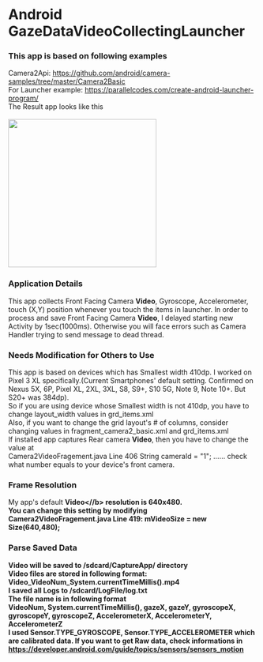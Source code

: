# Android GazeDataVideoCollectingLauncher
### This app is based on following examples
Camera2Api: https://github.com/android/camera-samples/tree/master/Camera2Basic <br>
For Launcher example: https://parallelcodes.com/create-android-launcher-program/ <br>
The Result app looks like this <br><br>
<img width="300" src="https://user-images.githubusercontent.com/30307587/84723891-b34df100-afc1-11ea-9c7b-ed1fbafed6ef.png">
### Application Details
This app collects Front Facing Camera <b>Video</b>, Gyroscope, Accelerometer, touch (X,Y) position whenever you touch the items in launcher. In order to process and save Front Facing Camera <b>Video</b>, I delayed starting new Activity by 1sec(1000ms). Otherwise you will face errors such as Camera Handler trying to send message to dead thread.
### Needs Modification for Others to Use
This app is based on devices which has Smallest width 410dp. I worked on Pixel 3 XL specifically.(Current Smartphones' default setting. Confirmed on Nexus 5X, 6P, Pixel XL, 2XL, 3XL, S8, S9+, S10 5G, Note 9, Note 10+. But S20+ was 384dp). <br>
So if you are using device whose Smallest width is not 410dp, you have to change layout_width values in grd_items.xml<br>
Also, if you want to change the grid layout's # of columns, consider changing values in fragment_camera2_basic.xml and grd_items.xml<br>
If installed app captures Rear camera <b>Video</b>, then you have to change the value at <br>Camera2VideoFragement.java Line 406 String cameraId = "1"; ...... check what number equals to your device's front camera.
### Frame Resolution
My app's default <b>Video<//b> resolution is 640x480.<br>
You can change this setting by modifying <br>Camera2VideoFragement.java Line 419: mVideoSize = new Size(640,480);<br>
### Parse Saved Data
<b>Video</b> will be saved to /sdcard/CaptureApp/ directory <br>
Video files are stored in following format: Video_VideoNum_System.currentTimeMillis().mp4<br>
I saved all Logs to /sdcard/LogFile/log.txt<br>
The file name is in following format<br> 
VideoNum, System.currentTimeMillis(), gazeX, gazeY, gyroscopeX, gyroscopeY, gyroscopeZ, AccelerometerX, AccelerometerY, AccelerometerZ<br> 
I used Sensor.TYPE_GYROSCOPE, Sensor.TYPE_ACCELEROMETER which are calibrated data. If you want to get Raw data, check informations in https://developer.android.com/guide/topics/sensors/sensors_motion

